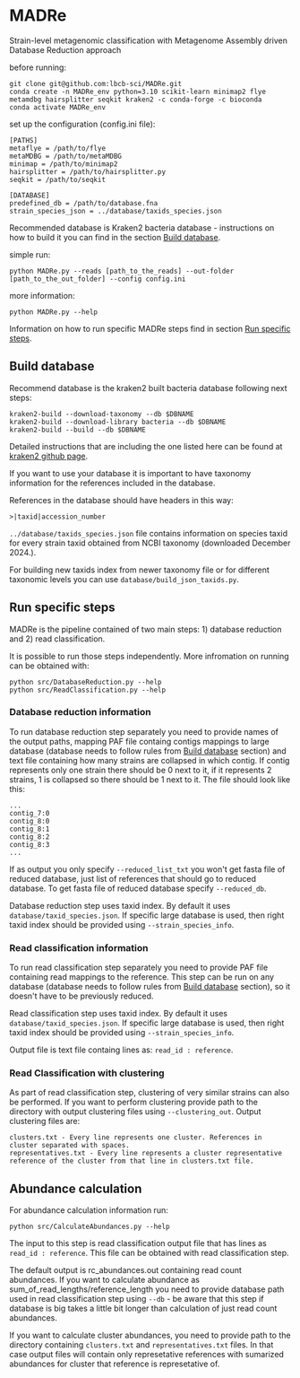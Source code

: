 # MADRe
Strain-level metagenomic classification with Metagenome Assembly driven Database Reduction approach

before running:
```
git clone git@github.com:lbcb-sci/MADRe.git
conda create -n MADRe_env python=3.10 scikit-learn minimap2 flye metamdbg hairsplitter seqkit kraken2 -c conda-forge -c bioconda 
conda activate MADRe_env
```
set up the configuration (config.ini file):
```                                                               
[PATHS]
metaflye = /path/to/flye
metaMDBG = /path/to/metaMDBG
minimap = /path/to/minimap2
hairsplitter = /path/to/hairsplitter.py
seqkit = /path/to/seqkit

[DATABASE]
predefined_db = /path/to/database.fna
strain_species_json = ../database/taxids_species.json
```

Recommended database is Kraken2 bacteria database - instructions on how to build it you can find in the section [Build database](#build-database).


simple run:
```
python MADRe.py --reads [path_to_the_reads] --out-folder [path_to_the_out_folder] --config config.ini
```

more information:
```
python MADRe.py --help
```

Information on how to run specific MADRe steps find in section [Run specific steps](#run-specific-steps).

## Build database

Recommend database is the kraken2 built bacteria database following next steps:
```
kraken2-build --download-taxonomy --db $DBNAME
kraken2-build --download-library bacteria --db $DBNAME
kraken2-build --build --db $DBNAME
```

Detailed instructions that are including the one listed here can be found at [kraken2 github page](https://github.com/DerrickWood/kraken2/blob/master/docs/MANUAL.markdown).

If you want to use your database it is important to have taxonomy information for the references included in the database. 

References in the database should have headers in this way:

```
>|taxid|accession_number
```

```../database/taxids_species.json``` file contains information on species taxid for every strain taxid obtained from NCBI taxonomy (downloaded December 2024.). 

For building new taxids index from newer taxonomy file or for different taxonomic levels you can use ```database/build_json_taxids.py```.

## Run specific steps

MADRe is the pipeline contained of two main steps: 1) database reduction and 2) read classification.

It is possible to run those steps independently. More infromation on running can be obtained with:

```
python src/DatabaseReduction.py --help
python src/ReadClassification.py --help
```

### Database reduction information

To run database reduction step separately you need to provide names of the output paths, mapping PAF file containg contigs mappings to large database (database needs to follow rules from [Build database](#build-database) section) and text file containing how many strains are collapsed in which contig. If contig represents only one strain there should be 0 next to it, if it represents 2 strains, 1 is collapsed so there should be 1 next to it. The file should look like this:
```
...
contig_7:0 
contig_8:0 
contig_8:1 
contig_8:2 
contig_8:3
...
```

If as output you only specify ```--reduced_list_txt``` you won't get fasta file of reduced database, just list of references that should go to reduced database. To get fasta file of reduced database specify ```--reduced_db```.

Database reduction step uses taxid index. By default it uses ```database/taxid_species.json```. If specific large database is used, then right taxid index should be provided using ```--strain_species_info```.


### Read classification information

To run read classification step separately you need to provide PAF file containing read mappings to the reference. This step can be run on any database (database needs to follow rules from [Build database](#build-database) section), so it doesn't have to be previously reduced.

Read classification step uses taxid index. By default it uses ```database/taxid_species.json```. If specific large database is used, then right taxid index should be provided using ```--strain_species_info```.

Output file is text file containg lines as: ```read_id : reference```.

### Read Classification with clustering

As part of read classification step, clustering of very similar strains can also be performed. If you want to perform clustering provide path to the directory with output clustering files using ```--clustering_out```. Output clustering files are:
```
clusters.txt - Every line represents one cluster. References in cluster separated with spaces.
representatives.txt - Every line represents a cluster representative reference of the cluster from that line in clusters.txt file.
```

## Abundance calculation

For abundance calculation information run:

```
python src/CalculateAbundances.py --help
```
The input to this step is read classification output file that has lines as ```read_id : reference```. This file can be obtained with read classification step.

The default output is rc_abundances.out containing read count abundances. If you want to calculate abundance as sum_of_read_lengths/reference_length you need to provide database path used in read classification step using ```--db``` - be aware that this step if database is big takes a little bit longer than calculation of just read count abundances. 

If you want to calculate cluster abundances, you need to provide path to the directory containing ```clusters.txt``` and ```representatives.txt``` files. In that case output files will contain only represetative references with sumarized abundances for cluster that reference is represetative of.

